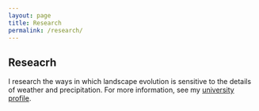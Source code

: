```yaml
---
layout: page
title: Research
permalink: /research/
---
```


## Reseacrh

I research the ways in which landscape evolution is sensitive to the details of weather and precipitation. For more information, see my [university profile](http://personalpages.manchester.ac.uk/staff/declan.valters/default.htm).

